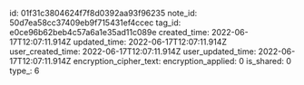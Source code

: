 id: 01f31c3804624f7f8d0392aa93f96235
note_id: 50d7ea58cc37409eb9f715431ef4ccec
tag_id: e0ce96b62beb4c57a6a1e35ad11c089e
created_time: 2022-06-17T12:07:11.914Z
updated_time: 2022-06-17T12:07:11.914Z
user_created_time: 2022-06-17T12:07:11.914Z
user_updated_time: 2022-06-17T12:07:11.914Z
encryption_cipher_text: 
encryption_applied: 0
is_shared: 0
type_: 6